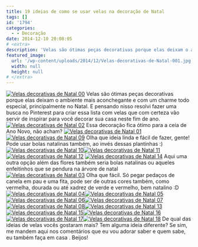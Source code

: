 ```yaml
---
title: 19 ideias de como se usar velas na decoração de Natal
tags: []
id: '1794'
categories:
  - - Decoração
date: 2014-12-10 20:08:05
# <extra>
description: 'Velas são ótimas peças decorativas porque elas deixam o ambiente mais aconchegante e com um charme todo especial, principalmente no Natal. E pensando nisso resolvi fazer uma busca no Pinterest para criar essa lista com velas que com certeza vão servir de inspirar para você decorar sua casa neste fim de ano. De qual das ideias de velas vocês gostaram mais? Tem alguma ideia diferente? Se sim, me mandem aqui nos comentários que eu vou adorar saber e quem sabe, eu também faça em casa . Beijos!'
featured_image: 
  url: '/wp-content/uploads/2014/12/Velas-decorativas-de-Natal-001.jpg'
  width: null
  height: null
# </extra>
---
```


[![Velas decorativas de Natal 00](/wp-content/uploads/2014/12/Velas-decorativas-de-Natal-001.jpg)](/wp-content/uploads/2014/12/Velas-decorativas-de-Natal-001.jpg) Velas são ótimas peças decorativas porque elas deixam o ambiente mais aconchegante e com um charme todo especial, principalmente no Natal. E pensando nisso resolvi fazer uma busca no Pinterest para criar essa lista com velas que com certeza vão servir de inspirar para você decorar sua casa neste fim de ano. [![Velas decorativas de Natal 02](/wp-content/uploads/2014/12/Velas-decorativas-de-Natal-02.jpg)](/wp-content/uploads/2014/12/Velas-decorativas-de-Natal-02.jpg) Essa decoração fica ótimo para a ceia de Ano Novo, não acham? [![Velas decorativas de Natal 01](/wp-content/uploads/2014/12/Velas-decorativas-de-Natal-01.jpg)](/wp-content/uploads/2014/12/Velas-decorativas-de-Natal-01.jpg) [![Velas decorativas de Natal 09](/wp-content/uploads/2014/12/Velas-decorativas-de-Natal-09.jpg)](/wp-content/uploads/2014/12/Velas-decorativas-de-Natal-09.jpg) Olha que ideia linda e fácil de fazer, gente! Pode usar bolas natalinas também, ao invés dessas plantinhas :) [![Velas decorativas de Natal 10](/wp-content/uploads/2014/12/Velas-decorativas-de-Natal-10.jpg)](/wp-content/uploads/2014/12/Velas-decorativas-de-Natal-10.jpg)[![Velas decorativas de Natal 11](/wp-content/uploads/2014/12/Velas-decorativas-de-Natal-11.jpg)](/wp-content/uploads/2014/12/Velas-decorativas-de-Natal-11.jpg)[![Velas decorativas de Natal 12](/wp-content/uploads/2014/12/Velas-decorativas-de-Natal-12.jpg)](/wp-content/uploads/2014/12/Velas-decorativas-de-Natal-12.jpg) [![Velas decorativas de Natal 14](/wp-content/uploads/2014/12/Velas-decorativas-de-Natal-14.jpg)](/wp-content/uploads/2014/12/Velas-decorativas-de-Natal-14.jpg) Aqui uma outra opção além das flores também seria bolas natalinas ou aqueles enfeitinhos que se pendura na árvore de natal [![Velas decorativas de Natal 03](/wp-content/uploads/2014/12/Velas-decorativas-de-Natal-03-683x1024.jpg)](/wp-content/uploads/2014/12/Velas-decorativas-de-Natal-03.jpg) Olha que fácil. Só pegar pedaços de canela em pau e uma fita, pode ser de outras cores também, como vermelha, dourada ou até xadrez de verde e vermelho, bem natalino :D [![Velas decorativas de Natal 04](/wp-content/uploads/2014/12/Velas-decorativas-de-Natal-04.jpg)](/wp-content/uploads/2014/12/Velas-decorativas-de-Natal-04.jpg)[![Velas decorativas de Natal 05](/wp-content/uploads/2014/12/Velas-decorativas-de-Natal-05.jpg)](/wp-content/uploads/2014/12/Velas-decorativas-de-Natal-05.jpg) [![Velas decorativas de Natal 06](/wp-content/uploads/2014/12/Velas-decorativas-de-Natal-06.jpg)](/wp-content/uploads/2014/12/Velas-decorativas-de-Natal-06.jpg)[![Velas decorativas de Natal 07](/wp-content/uploads/2014/12/Velas-decorativas-de-Natal-07.jpg)](/wp-content/uploads/2014/12/Velas-decorativas-de-Natal-07.jpg)[![Velas decorativas de Natal 08](/wp-content/uploads/2014/12/Velas-decorativas-de-Natal-08.jpg)](/wp-content/uploads/2014/12/Velas-decorativas-de-Natal-08.jpg)[![Velas decorativas de Natal 13](/wp-content/uploads/2014/12/Velas-decorativas-de-Natal-13.jpg)](/wp-content/uploads/2014/12/Velas-decorativas-de-Natal-13.jpg)[![Velas decorativas de Natal 15](/wp-content/uploads/2014/12/Velas-decorativas-de-Natal-15-683x1024.jpg)](/wp-content/uploads/2014/12/Velas-decorativas-de-Natal-15.jpg)[![Velas decorativas de Natal 16](/wp-content/uploads/2014/12/Velas-decorativas-de-Natal-16.jpg)](/wp-content/uploads/2014/12/Velas-decorativas-de-Natal-16.jpg)[![Velas decorativas de Natal 17](/wp-content/uploads/2014/12/Velas-decorativas-de-Natal-17.jpg)](/wp-content/uploads/2014/12/Velas-decorativas-de-Natal-17.jpg)[![Velas decorativas de Natal 18](/wp-content/uploads/2014/12/Velas-decorativas-de-Natal-18.jpg)](/wp-content/uploads/2014/12/Velas-decorativas-de-Natal-18.jpg) De qual das ideias de velas vocês gostaram mais? Tem alguma ideia diferente? Se sim, me mandem aqui nos comentários que eu vou adorar saber e quem sabe, eu também faça em casa . Beijos!
